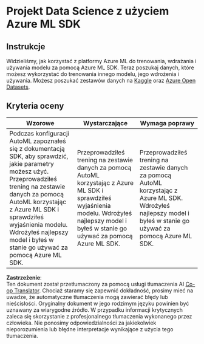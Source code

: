 <!--
CO_OP_TRANSLATOR_METADATA:
{
  "original_hash": "386efdbc19786951341f6956247ee990",
  "translation_date": "2025-08-24T00:38:17+00:00",
  "source_file": "5-Data-Science-In-Cloud/19-Azure/assignment.md",
  "language_code": "pl"
}
-->
# Projekt Data Science z użyciem Azure ML SDK

## Instrukcje

Widzieliśmy, jak korzystać z platformy Azure ML do trenowania, wdrażania i używania modelu za pomocą Azure ML SDK. Teraz poszukaj danych, które możesz wykorzystać do trenowania innego modelu, jego wdrożenia i używania. Możesz poszukać zestawów danych na [Kaggle](https://kaggle.com) oraz [Azure Open Datasets](https://azure.microsoft.com/services/open-datasets/catalog?WT.mc_id=academic-77958-bethanycheum&ocid=AID3041109).

## Kryteria oceny

| Wzorowe | Wystarczające | Wymaga poprawy |
|---------|---------------|----------------|
|Podczas konfiguracji AutoML zapoznałeś się z dokumentacją SDK, aby sprawdzić, jakie parametry możesz użyć. Przeprowadziłeś trening na zestawie danych za pomocą AutoML korzystając z Azure ML SDK i sprawdziłeś wyjaśnienia modelu. Wdrożyłeś najlepszy model i byłeś w stanie go używać za pomocą Azure ML SDK. | Przeprowadziłeś trening na zestawie danych za pomocą AutoML korzystając z Azure ML SDK i sprawdziłeś wyjaśnienia modelu. Wdrożyłeś najlepszy model i byłeś w stanie go używać za pomocą Azure ML SDK. | Przeprowadziłeś trening na zestawie danych za pomocą AutoML korzystając z Azure ML SDK. Wdrożyłeś najlepszy model i byłeś w stanie go używać za pomocą Azure ML SDK. |

**Zastrzeżenie**:  
Ten dokument został przetłumaczony za pomocą usługi tłumaczenia AI [Co-op Translator](https://github.com/Azure/co-op-translator). Chociaż staramy się zapewnić dokładność, prosimy mieć na uwadze, że automatyczne tłumaczenia mogą zawierać błędy lub nieścisłości. Oryginalny dokument w jego rodzimym języku powinien być uznawany za wiarygodne źródło. W przypadku informacji krytycznych zaleca się skorzystanie z profesjonalnego tłumaczenia wykonanego przez człowieka. Nie ponosimy odpowiedzialności za jakiekolwiek nieporozumienia lub błędne interpretacje wynikające z użycia tego tłumaczenia.